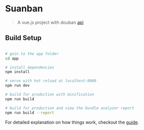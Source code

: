 # Suanban

> A vue.js project with douban [api](https://developers.douban.com/wiki/?title=api_v2)

## Build Setup

``` bash

# goin to the app folder
cd app

# install dependencies
npm install

# serve with hot reload at localhost:8080
npm run dev

# build for production with minification
npm run build

# build for production and view the bundle analyzer report
npm run build --report
```

For detailed explanation on how things work, checkout the [guide](http://vuejs-templates.github.io/webpack/).
